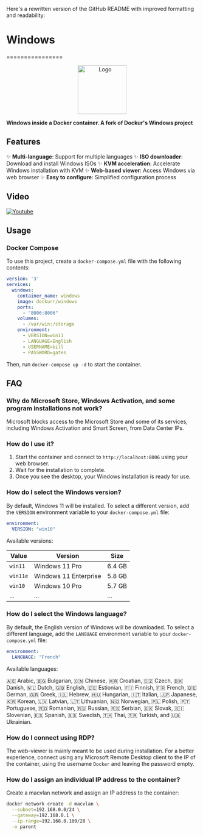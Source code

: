 Here's a rewritten version of the GitHub README with improved formatting and readability:

# Windows
================

<div align="center">
  <a href="https://github.com/dockur/windows">
    <img src="https://github.com/tj5miniop/windows-docker/raw/master/.github/logo.png" title="Logo" style="max-width:100%;" width="128" />
  </a>
</div>

**Windows inside a Docker container. A fork of Dockur's Windows project**

## Features

✨ **Multi-language**: Support for multiple languages
✨ **ISO downloader**: Download and install Windows ISOs
✨ **KVM acceleration**: Accelerate Windows installation with KVM
✨ **Web-based viewer**: Access Windows via web browser
✨ **Easy to configure**: Simplified configuration process

## Video

[![Youtube](https://img.youtube.com/vi/xhGYobuG508/0.jpg)](https://www.youtube.com/watch?v=xhGYobuG508)

## Usage

### Docker Compose

To use this project, create a `docker-compose.yml` file with the following contents:
```yaml
version: '3'
services:
  windows:
    container_name: windows
    image: dockurr/windows
    ports:
      - "8006:8006"
    volumes:
      - /var/win:/storage
    environment:
      - VERSION=win11
      - LANGUAGE=English
      - USERNAME=bill
      - PASSWORD=gates
```
Then, run `docker-compose up -d` to start the container.

## FAQ

### Why do Microsoft Store, Windows Activation, and some program installations not work?

Microsoft blocks access to the Microsoft Store and some of its services, including Windows Activation and Smart Screen, from Data Center IPs.

### How do I use it?

1. Start the container and connect to `http://localhost:8006` using your web browser.
2. Wait for the installation to complete.
3. Once you see the desktop, your Windows installation is ready for use.

### How do I select the Windows version?

By default, Windows 11 will be installed. To select a different version, add the `VERSION` environment variable to your `docker-compose.yml` file:
```yaml
environment:
  VERSION: "win10"
```
Available versions:

| Value | Version | Size |
| --- | --- | --- |
| `win11` | Windows 11 Pro | 6.4 GB |
| `win11e` | Windows 11 Enterprise | 5.8 GB |
| `win10` | Windows 10 Pro | 5.7 GB |
|... |... |... |

### How do I select the Windows language?

By default, the English version of Windows will be downloaded. To select a different language, add the `LANGUAGE` environment variable to your `docker-compose.yml` file:
```yaml
environment:
  LANGUAGE: "French"
```
Available languages:

🇦🇪 Arabic, 🇧🇬 Bulgarian, 🇨🇳 Chinese, 🇭🇷 Croatian, 🇨🇿 Czech, 🇩🇰 Danish, 🇳🇱 Dutch, 🇬🇧 English, 🇪🇪 Estionian, 🇫🇮 Finnish, 🇫🇷 French, 🇩🇪 German, 🇬🇷 Greek, 🇮🇱 Hebrew, 🇭🇺 Hungarian, 🇮🇹 Italian, 🇯🇵 Japanese, 🇰🇷 Korean, 🇱🇻 Latvian, 🇱🇹 Lithuanian, 🇳🇴 Norwegian, 🇵🇱 Polish, 🇵🇹 Portuguese, 🇷🇴 Romanian, 🇷🇺 Russian, 🇷🇸 Serbian, 🇸🇰 Slovak, 🇸🇮 Slovenian, 🇪🇸 Spanish, 🇸🇪 Swedish, 🇹🇭 Thai, 🇹🇷 Turkish, and 🇺🇦 Ukrainian.

### How do I connect using RDP?

The web-viewer is mainly meant to be used during installation. For a better experience, connect using any Microsoft Remote Desktop client to the IP of the container, using the username `Docker` and leaving the password empty.

### How do I assign an individual IP address to the container?

Create a macvlan network and assign an IP address to the container:
```bash
docker network create -d macvlan \
  --subnet=192.168.0.0/24 \
  --gateway=192.168.0.1 \
  --ip-range=192.168.0.100/28 \
  -o parent
